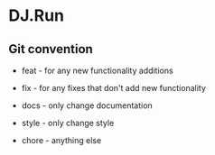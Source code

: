 # DJ.Run

## Git convention

- feat - for any new functionality additions
- fix - for any fixes that don't add new functionality

- docs - only change documentation
- style - only change style

- chore - anything else
